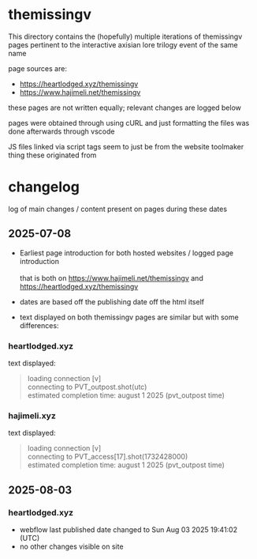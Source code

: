 # themissingv
This directory contains the (hopefully) multiple iterations of themissingv pages pertinent to the interactive axisian lore trilogy event of the same name

page sources are: 
* https://heartlodged.xyz/themissingv
* https://www.hajimeli.net/themissingv

these pages are not written equally; relevant changes are logged below

pages were obtained through using cURL and just formatting the files was done afterwards through vscode

JS files linked via script tags seem to just be from the website toolmaker thing these originated from

# changelog
log of main changes / content present on pages during these dates
## 2025-07-08

* Earliest page introduction for both hosted websites / logged page introduction 
<br><br> that is both on  https://www.hajimeli.net/themissingv and https://heartlodged.xyz/themissingv
    
* dates are based off the publishing date off the html itself
* text displayed on both themissingv pages are similar but with some differences:
### heartlodged.xyz
text displayed:
> loading connection [v]<br>
connecting to PVT_outpost.shot(utc)<br>
estimated completion time: august 1 2025 (pvt_outpost time)

### hajimeli.xyz
text displayed:
> loading connection [v]<br>
connecting to PVT_access[17].shot(1732428000)<br>
estimated completion time: august 1 2025 (pvt_outpost time)

## 2025-08-03 
### heartlodged.xyz
* webflow last published date changed to Sun Aug 03 2025 19:41:02 (UTC)
* no other changes visible on site